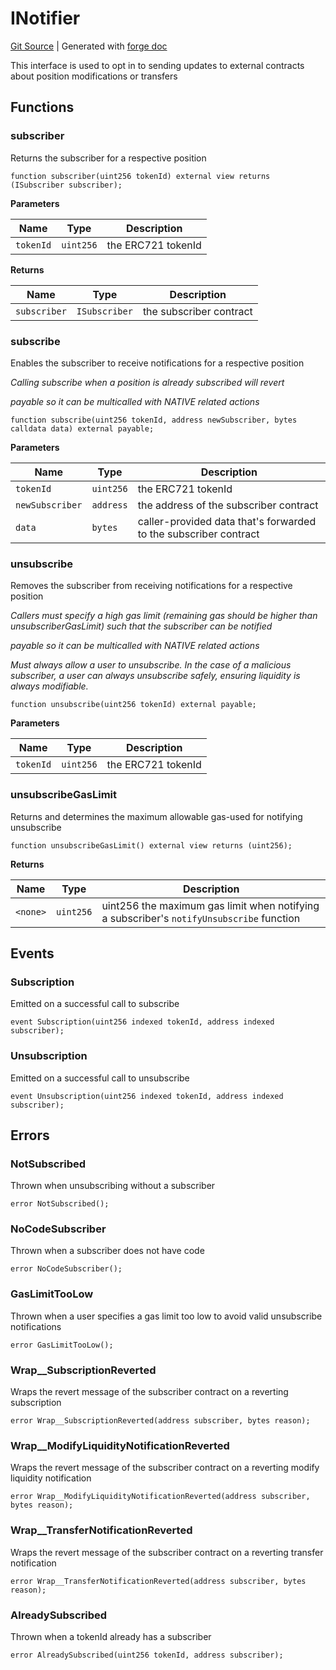 # INotifier
[Git Source](https://github.com/Uniswap/docs/blob/47e3c30ae8a0d7c086bf3e41bd0e7e3a854e280b/src/interfaces/INotifier.sol)
| Generated with [forge doc](https://book.getfoundry.sh/reference/forge/forge-doc)

This interface is used to opt in to sending updates to external contracts about position modifications or transfers


## Functions
### subscriber

Returns the subscriber for a respective position


```solidity
function subscriber(uint256 tokenId) external view returns (ISubscriber subscriber);
```
**Parameters**

|Name|Type|Description|
|----|----|-----------|
|`tokenId`|`uint256`|the ERC721 tokenId|

**Returns**

|Name|Type|Description|
|----|----|-----------|
|`subscriber`|`ISubscriber`|the subscriber contract|


### subscribe

Enables the subscriber to receive notifications for a respective position

*Calling subscribe when a position is already subscribed will revert*

*payable so it can be multicalled with NATIVE related actions*


```solidity
function subscribe(uint256 tokenId, address newSubscriber, bytes calldata data) external payable;
```
**Parameters**

|Name|Type|Description|
|----|----|-----------|
|`tokenId`|`uint256`|the ERC721 tokenId|
|`newSubscriber`|`address`|the address of the subscriber contract|
|`data`|`bytes`|caller-provided data that's forwarded to the subscriber contract|


### unsubscribe

Removes the subscriber from receiving notifications for a respective position

*Callers must specify a high gas limit (remaining gas should be higher than unsubscriberGasLimit) such that the subscriber can be notified*

*payable so it can be multicalled with NATIVE related actions*

*Must always allow a user to unsubscribe. In the case of a malicious subscriber, a user can always unsubscribe safely, ensuring liquidity is always modifiable.*


```solidity
function unsubscribe(uint256 tokenId) external payable;
```
**Parameters**

|Name|Type|Description|
|----|----|-----------|
|`tokenId`|`uint256`|the ERC721 tokenId|


### unsubscribeGasLimit

Returns and determines the maximum allowable gas-used for notifying unsubscribe


```solidity
function unsubscribeGasLimit() external view returns (uint256);
```
**Returns**

|Name|Type|Description|
|----|----|-----------|
|`<none>`|`uint256`|uint256 the maximum gas limit when notifying a subscriber's `notifyUnsubscribe` function|


## Events
### Subscription
Emitted on a successful call to subscribe


```solidity
event Subscription(uint256 indexed tokenId, address indexed subscriber);
```

### Unsubscription
Emitted on a successful call to unsubscribe


```solidity
event Unsubscription(uint256 indexed tokenId, address indexed subscriber);
```

## Errors
### NotSubscribed
Thrown when unsubscribing without a subscriber


```solidity
error NotSubscribed();
```

### NoCodeSubscriber
Thrown when a subscriber does not have code


```solidity
error NoCodeSubscriber();
```

### GasLimitTooLow
Thrown when a user specifies a gas limit too low to avoid valid unsubscribe notifications


```solidity
error GasLimitTooLow();
```

### Wrap__SubscriptionReverted
Wraps the revert message of the subscriber contract on a reverting subscription


```solidity
error Wrap__SubscriptionReverted(address subscriber, bytes reason);
```

### Wrap__ModifyLiquidityNotificationReverted
Wraps the revert message of the subscriber contract on a reverting modify liquidity notification


```solidity
error Wrap__ModifyLiquidityNotificationReverted(address subscriber, bytes reason);
```

### Wrap__TransferNotificationReverted
Wraps the revert message of the subscriber contract on a reverting transfer notification


```solidity
error Wrap__TransferNotificationReverted(address subscriber, bytes reason);
```

### AlreadySubscribed
Thrown when a tokenId already has a subscriber


```solidity
error AlreadySubscribed(uint256 tokenId, address subscriber);
```

